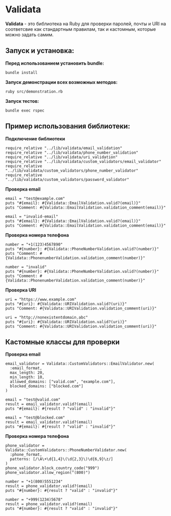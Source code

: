 # Validata
**Validata** - это библиотека на Ruby для проверки паролей, почты и URI на соответсвие как стандартным правилам, так и кастомным, которые можно задать самим.

## Запуск и установка:
**Перед использованием установить bundle:**
```
bundle install
```
**Запуск демонстрации всех возможных методов:**
```
ruby src/demonstration.rb
```
**Запуск тестов:**
```
bundle exec rspec
```
## Пример использования библиотеки:
**Подключение библиотеки**
```
require_relative "../lib/validata/email_validation"
require_relative "../lib/validata/phone_number_validation"
require_relative "../lib/validata/uri_validation"
require_relative "../lib/validata/custom_validators/email_validator"
require_relative "../lib/validata/custom_validators/phone_number_validator"
require_relative "../lib/validata/custom_validators/password_validator"
```
**Проверка email**
```
email = "test@example.com"
puts "#{email}: #{Validata::EmailValidation.valid?(email)}"
puts "Comment: #{Validata::EmailValidation.validation_comment(email)}"

email = "invalid-email"
puts "#{email}: #{Validata::EmailValidation.valid?(email)}"
puts "Comment: #{Validata::EmailValidation.validation_comment(email)}"
```
**Проверка номера телефона**
```
number = "+1(123)4567890"
puts "#{number}: #{Validata::PhoneNumberValidation.valid?(number)}"
puts "Comment: #{Validata::PhonenumberValidation.validation_comment(number)}"

number = "invalid"
puts "#{number}: #{Validata::PhoneNumberValidation.valid?(number)}"
puts "Comment: #{Validata::PhonenumberValidation.validation_comment(number)}"
```
**Проверка URI**
```
uri = "https://www.example.com"
puts "#{uri}: #{Validata::URIValidation.valid?(uri)}"
puts "Comment: #{Validata::URIValidation.validation_comment(uri)}"

uri = "http://nonexistentdomain.abc"
puts "#{uri}: #{Validata::URIValidation.valid?(uri)}"
puts "Comment: #{Validata::URIValidation.validation_comment(uri)}"
```

## Кастомные классы для проверки
**Проверка email**
```
email_validator = Validata::CustomValidators::EmailValidator.new(
  :email_format,
  max_length: 20,
  min_length: 10,
  allowed_domains: ["valid.com", "example.com"],
  blocked_domains: ["blocked.com"]
)

email = "test@valid.com"
result = email_validator.valid?(email)
puts "#{email}: #{result ? "valid" : "invalid"}"

email = "test@blocked.com"
result = email_validator.valid?(email)
puts "#{email}: #{result ? "valid" : "invalid"}"
```

**Проверка номера телефона**
```
phone_validator = Validata::CustomValidators::PhoneNumberValidator.new(
  :phone_format,
  patterns: [/\A\+\d{1,4}\(\d{2,3}\)\d{6,9}\z/]
)
phone_validator.block_country_code("999")
phone_validator.allow_region("(800)")

number = "+1(800)5551234"
result = phone_validator.valid?(email)
puts "#{number}: #{result ? "valid" : "invalid"}"

number = "+999(1234)5678"
result = phone_validator.valid?(email)
puts "#{number}: #{result ? "valid" : "invalid"}"
```
